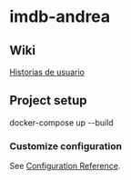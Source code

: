 # imdb-andrea

## Wiki
[Historias de usuario](https://github.com/andreadlgdo/academy-project-Imdb/wiki)

## Project setup
docker-compose up --build

### Customize configuration
See [Configuration Reference](https://cli.vuejs.org/config/).
